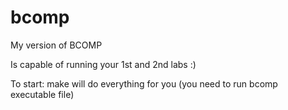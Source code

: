 # bcomp
My version of BCOMP

Is capable of running your 1st and 2nd labs :)

To start:
make will do everything for you (you need to run bcomp executable file)
